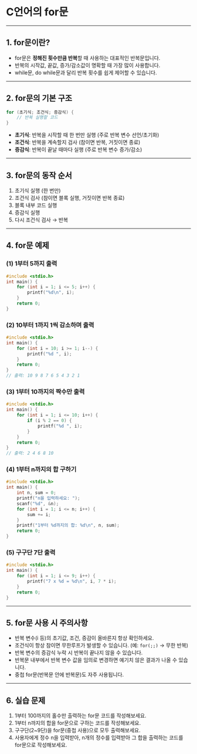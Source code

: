 # C언어의 for문

---

## 1. for문이란?
- for문은 **정해진 횟수만큼 반복**할 때 사용하는 대표적인 반복문입니다.
- 반복의 시작값, 끝값, 증가/감소값이 명확할 때 가장 많이 사용합니다.
- while문, do while문과 달리 반복 횟수를 쉽게 제어할 수 있습니다.

---

## 2. for문의 기본 구조
```c
for (초기식; 조건식; 증감식) {
    // 반복 실행할 코드
}
```
- **초기식**: 반복을 시작할 때 한 번만 실행 (주로 반복 변수 선언/초기화)
- **조건식**: 반복을 계속할지 검사 (참이면 반복, 거짓이면 종료)
- **증감식**: 반복이 끝날 때마다 실행 (주로 반복 변수 증가/감소)

---

## 3. for문의 동작 순서
1. 초기식 실행 (한 번만)
2. 조건식 검사 (참이면 블록 실행, 거짓이면 반복 종료)
3. 블록 내부 코드 실행
4. 증감식 실행
5. 다시 조건식 검사 → 반복

---

## 4. for문 예제

### (1) 1부터 5까지 출력
```c
#include <stdio.h>
int main() {
    for (int i = 1; i <= 5; i++) {
        printf("%d\n", i);
    }
    return 0;
}
```

### (2) 10부터 1까지 1씩 감소하며 출력
```c
#include <stdio.h>
int main() {
    for (int i = 10; i >= 1; i--) {
        printf("%d ", i);
    }
    return 0;
}
// 출력: 10 9 8 7 6 5 4 3 2 1
```

### (3) 1부터 10까지의 짝수만 출력
```c
#include <stdio.h>
int main() {
    for (int i = 1; i <= 10; i++) {
        if (i % 2 == 0) {
            printf("%d ", i);
        }
    }
    return 0;
}
// 출력: 2 4 6 8 10
```

### (4) 1부터 n까지의 합 구하기
```c
#include <stdio.h>
int main() {
    int n, sum = 0;
    printf("n을 입력하세요: ");
    scanf("%d", &n);
    for (int i = 1; i <= n; i++) {
        sum += i;
    }
    printf("1부터 %d까지의 합: %d\n", n, sum);
    return 0;
}
```

### (5) 구구단 7단 출력
```c
#include <stdio.h>
int main() {
    for (int i = 1; i <= 9; i++) {
        printf("7 x %d = %d\n", i, 7 * i);
    }
    return 0;
}
```

---

## 5. for문 사용 시 주의사항
- 반복 변수(i 등)의 초기값, 조건, 증감이 올바른지 항상 확인하세요.
- 조건식이 항상 참이면 무한루프가 발생할 수 있습니다.
  (예: `for(;;)` → 무한 반복)
- 반복 변수의 증감식 누락 시 반복이 끝나지 않을 수 있습니다.
- 반복문 내부에서 반복 변수 값을 임의로 변경하면 예기치 않은 결과가 나올 수 있습니다.
- 중첩 for문(반복문 안에 반복문)도 자주 사용됩니다.

---

## 6. 실습 문제
1. 1부터 100까지의 홀수만 출력하는 for문 코드를 작성해보세요.
2. 1부터 n까지의 합을 for문으로 구하는 코드를 작성해보세요.
3. 구구단(2~9단)을 for문(중첩 사용)으로 모두 출력해보세요.
4. 사용자에게 정수 n을 입력받아, n개의 정수를 입력받아 그 합을 출력하는 코드를 for문으로 작성해보세요.

